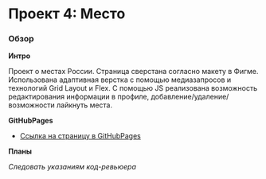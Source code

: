 # Проект 4: Место

### Обзор

**Интро**

Проект о местах России.
Страница сверстана согласно макету в Фигме. Использована адаптивная верстка с помощью медиазапросов и технологий Grid Layout и Flex. С помощью JS реализована возможность редактирования информации в профиле, добавление/удаление/возможности лайкнуть места.

**GitHubPages**

* [Ссылка на страницу в GitHubPages](https://xatepk.github.io/mesto/index.html)

**Планы**

*Следовать указаниям код-ревьюера*
